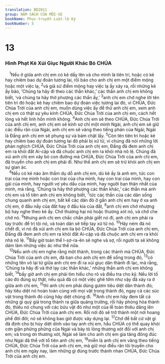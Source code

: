 ```yaml
---
translation: BD2011
group: NĂM SÁCH CỦA MÔI-SE
bookName: Phục-truyền Luật-lệ Ký 
bookNumber: 5
---
```


<div class="title"><h1>13</h1><h3>Hình Phạt Kẻ Xúi Giục Người Khác Bỏ CHÚA</h3></div>
<span class="verse phu_13_1"> <sup>1</sup>Nếu ở giữa anh chị em có kẻ dấy lên và cho mình là tiên tri, hoặc có kẻ hay chiêm bao dự đoán tương lai, rồi báo cho anh chị em một điềm mộng hoặc một việc lạ, </span>
<span class="verse phu_13_2"><sup>2</sup>và giả sử điềm mộng hay việc lạ ấy xảy ra, rồi những kẻ ấy bảo, ‘Chúng ta hãy đi theo các thần khác,’ các thần anh chị em không biết, ‘và chúng ta hãy thờ phượng các thần ấy,’ </span>
<span class="verse phu_13_3"><sup>3</sup>anh chị em chớ nghe lời tên tiên tri đó hoặc kẻ hay chiêm bao dự đoán việc tương lai đó, vì CHÚA, Ðức Chúa Trời của anh chị em, muốn dùng việc ấy để thử anh chị em, xem anh chị em có thật sự yêu kính CHÚA, Ðức Chúa Trời của anh chị em, cách hết lòng và hết linh hồn mình không. </span>
<span class="verse phu_13_4"><sup>4</sup>Anh chị em sẽ theo CHÚA, Ðức Chúa Trời của anh chị em, anh chị em sẽ kính sợ chỉ một mình Ngài, anh chị em sẽ giữ các điều răn của Ngài, anh chị em sẽ vâng theo tiếng phán của Ngài; Ngài là Ðấng anh chị em sẽ phụng sự và bám chặt lấy. </span>
<span class="verse phu_13_5"><sup>5</sup>Còn tên tiên tri hoặc kẻ hay chiêm bao dự đoán tương lai đó phải bị xử tử, vì chúng đã nói những lời phản nghịch CHÚA, Ðức Chúa Trời của anh chị em, Ðấng đã đem anh chị em ra khỏi đất Ai-cập và đã chuộc anh chị em ra khỏi nhà nô lệ. Chúng đã xúi anh chị em xây bỏ con đường mà CHÚA, Ðức Chúa Trời của anh chị em, đã truyền cho anh chị em phải đi. Như thế anh chị em sẽ trừ khỏi anh chị em sự gian ác.<br/></span>
<span class="verse phu_13_6"> <sup>6</sup>Nếu có kẻ nào âm thầm dụ dỗ anh chị em, dù kẻ ấy là anh em, tức con trai của mẹ mình hoặc con trai của cha mình, hay con trai của mình, hay con gái của mình, hay người vợ yêu dấu của mình, hay người bạn thân nhất của mình, mà rằng, ‘Chúng ta hãy thờ phượng các thần khác,’ các thần mà anh chị em và tổ tiên anh chị em không biết, </span>
<span class="verse phu_13_7"><sup>7</sup>tức các thần của các dân sống chung quanh anh chị em, bất kể các dân đó ở gần anh chị em hay ở xa anh chị em, ở đầu nầy của đất hay ở đầu kia của đất, </span>
<span class="verse phu_13_8"><sup>8</sup>anh chị em chớ nhượng bộ hay nghe theo kẻ ấy. Chớ thương hại nó hoặc thương xót nó, và chớ che chở nó. </span>
<span class="verse phu_13_9"><sup>9</sup>Nhưng anh chị em chắc chắn phải giết nó đi, anh chị em phải ra tay trước để trị tội nó, và toàn dân sẽ tiếp tay xử tử nó. </span>
<span class="verse phu_13_10"><sup>10</sup>Hãy ném đá nó chết đi, vì nó đã xúi anh chị em lìa bỏ CHÚA, Ðức Chúa Trời của anh chị em, Ðấng đã đem anh chị em ra khỏi đất Ai-cập và đã chuộc anh chị em ra khỏi nhà nô lệ. </span>
<span class="verse phu_13_11"><sup>11</sup>Bấy giờ toàn thể I-sơ-ra-ên sẽ nghe và sợ, rồi người ta sẽ không dám làm những việc ác như thế nữa.<br/></span>
<span class="verse phu_13_12"> <sup>12</sup>Nếu anh chị em nghe rằng một thành, trong các thành mà CHÚA, Ðức Chúa Trời của anh chị em, đã ban cho anh chị em để sống trong đó, </span>
<span class="verse phu_13_13"><sup>13</sup>có những tên vô lại từ giữa anh chị em đi ra xúi giục dân thành đi lạc, mà rằng, ‘Chúng ta hãy đi và thờ lạy các thần khác,’ những thần anh chị em không biết, </span>
<span class="verse phu_13_14"><sup>14</sup>bấy giờ anh chị em phải tìm hiểu cho rõ và điều tra cho kỹ. Nếu lời tố cáo đó đúng sự thật, nếu quả đã có một việc ghê tởm như vậy đã xảy ra ở giữa anh chị em, </span>
<span class="verse phu_13_15"><sup>15</sup>thì anh chị em phải dùng gươm tiêu diệt dân thành đó; hãy tiêu diệt nó hoàn toàn cùng với mọi vật trong thành đó, ngay cả các súc vật trong thành đó cũng hãy diệt chúng đi. </span>
<span class="verse phu_13_16"><sup>16</sup>Anh chị em hãy đem tất cả những gì quý giá trong thành ra giữa quảng trường, rồi hãy phóng hỏa thành đó, thiêu nó chung với các bửu vật đó như một của lễ toàn thiêu dâng lên CHÚA, Ðức Chúa Trời của anh chị em. Rồi nơi đó sẽ trở thành một nơi hoang phế đời đời; nó sẽ không bao giờ được xây dựng lại. </span>
<span class="verse phu_13_17"><sup>17</sup>Chớ để bất cứ vật gì đã định cho bị hủy diệt dính vào tay anh chị em, hầu CHÚA có thể quay khỏi cơn giận phừng phừng của Ngài và bày tỏ lòng thương xót đối với anh chị em; và trong ơn thương xót, Ngài sẽ làm cho anh chị em gia tăng đông đúc như Ngài đã thề với tổ tiên anh chị em, </span>
<span class="verse phu_13_18"><sup>18</sup>miễn là anh chị em vâng theo tiếng CHÚA, Ðức Chúa Trời của anh chị em, mà giữ mọi điều răn tôi truyền cho anh chị em ngày nay, làm những gì đúng trước thánh nhan CHÚA, Ðức Chúa Trời của anh chị em.<br/></span>
